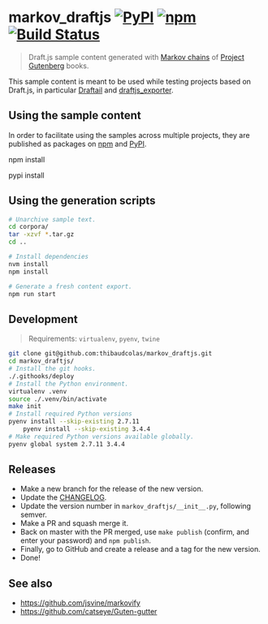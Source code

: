 # markov_draftjs [![PyPI](https://img.shields.io/pypi/v/markov_draftjs.svg)](https://pypi.python.org/pypi/markov_draftjs) [![npm](https://img.shields.io/npm/v/markov_draftjs.svg?style=flat-square)](https://www.npmjs.com/package/markov_draftjs) [![Build Status](https://travis-ci.org/thibaudcolas/markov_draftjs.svg?branch=master)](https://travis-ci.org/thibaudcolas/markov_draftjs)

> Draft.js sample content generated with [Markov chains](https://en.wikipedia.org/wiki/Markov_chain) of [Project Gutenberg](https://www.gutenberg.org/) books.

This sample content is meant to be used while testing projects based on Draft.js, in particular [Draftail](https://github.com/springload/draftail) and [draftjs_exporter](https://github.com/springload/draftjs_exporter).

## Using the sample content

In order to facilitate using the samples across multiple projects, they are published as packages on [npm](https://www.npmjs.com/package/markov_draftjs) and [PyPI](https://pypi.python.org/pypi/markov_draftjs).

npm install

pypi install

## Using the generation scripts

```sh
# Unarchive sample text.
cd corpora/
tar -xzvf *.tar.gz
cd ..

# Install dependencies
nvm install
npm install

# Generate a fresh content export.
npm run start
```

## Development

> Requirements: `virtualenv`, `pyenv`, `twine`

```sh
git clone git@github.com:thibaudcolas/markov_draftjs.git
cd markov_draftjs/
# Install the git hooks.
./.githooks/deploy
# Install the Python environment.
virtualenv .venv
source ./.venv/bin/activate
make init
# Install required Python versions
pyenv install --skip-existing 2.7.11
    pyenv install --skip-existing 3.4.4
# Make required Python versions available globally.
pyenv global system 2.7.11 3.4.4
```

## Releases

- Make a new branch for the release of the new version.
- Update the [CHANGELOG](CHANGELOG.md).
- Update the version number in `markov_draftjs/__init__.py`, following semver.
- Make a PR and squash merge it.
- Back on master with the PR merged, use `make publish` (confirm, and enter your password) and `npm publish`.
- Finally, go to GitHub and create a release and a tag for the new version.
- Done!

## See also

- https://github.com/jsvine/markovify
- https://github.com/catseye/Guten-gutter
